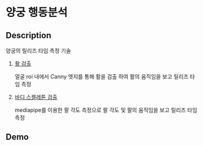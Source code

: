 # 양궁 행동분석

## Description
양궁의 릴리즈 타임 측정 기술

1. [활 검출](https://github.com/mjw2705/Release_time/tree/master/release_bow)

    얼굴 roi 내에서 Canny 엣지를 통해 활을 검출 하여 활의 움직임을 보고 릴리즈 타임 측정

2. [바디 스켈레톤 검출](https://github.com/mjw2705/Release_time/tree/master/release_angle)

    mediapipe를 이용한 팔 각도 측정으로 팔 각도 및 팔의 움직임을 보고 릴리즈 타임 측정


## Demo

